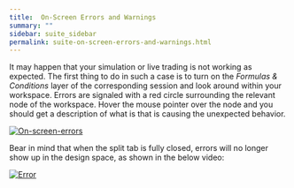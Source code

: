 ```yaml
---
title:  On-Screen Errors and Warnings
summary: ""
sidebar: suite_sidebar
permalink: suite-on-screen-errors-and-warnings.html
---
```


It may happen that your simulation or live trading is not working as expected. The first thing to do in such a case is to turn on the *Formulas & Conditions* layer of the corresponding session and look around within your workspace. Errors are signaled with a red circle surrounding the relevant node of the workspace. Hover the mouse pointer over the node and you should get a description of what is that is causing the unexpected behavior.

[![On-screen-errors](https://user-images.githubusercontent.com/13994516/63213696-b52ff500-c10f-11e9-9bc1-741ecb0858ef.gif)](https://user-images.githubusercontent.com/13994516/63213696-b52ff500-c10f-11e9-9bc1-741ecb0858ef.gif)

Bear in mind that when the split tab is fully closed, errors will no longer show up in the design space, as shown in the below video:

[![Error](https://user-images.githubusercontent.com/13994516/63213579-528a2980-c10e-11e9-8464-76cb4b369db4.gif)](https://user-images.githubusercontent.com/13994516/63213579-528a2980-c10e-11e9-8464-76cb4b369db4.gif)
